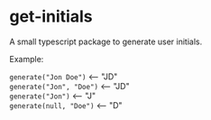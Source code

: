# get-initials

A small typescript package to generate user initials.

Example:

`generate("Jon Doe")` <-- "JD"\
`generate("Jon", "Doe")` <-- "JD"\
`generate("Jon")` <-- "J"\
`generate(null, "Doe")` <-- "D"
